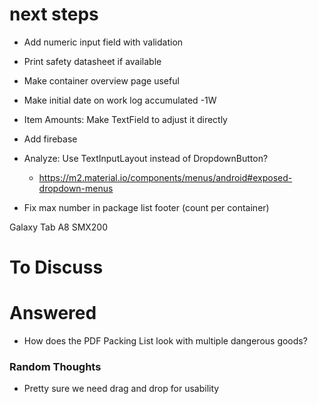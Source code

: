 # next steps

* Add numeric input field with validation

* Print safety datasheet if available

* Make container overview page useful

* Make initial date on work log accumulated -1W

* Item Amounts: Make TextField to adjust it directly

* Add firebase

* Analyze: Use TextInputLayout instead of DropdownButton?
    * https://m2.material.io/components/menus/android#exposed-dropdown-menus

* Fix max number in package list footer (count per container)

Galaxy Tab A8 SMX200

# To Discuss

# Answered

* How does the PDF Packing List look with multiple dangerous goods?

### Random Thoughts

* Pretty sure we need drag and drop for usability